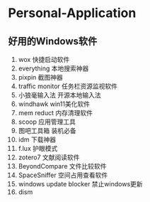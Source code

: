 # Personal-Application
## 好用的Windows软件
1. wox 快捷启动软件
2. everything 本地搜索神器
3. pixpin 截图神器
4. traffic monitor 任务栏资源监视软件
5. 小狼毫输入法 开源本地输入法
6. windhawk win11美化软件
7. mem reduct 内存清理软件
8. scoop 应用管理工具
9. 图吧工具箱 装机必备
10. idm 下载神器
11. f.lux 护眼模式
12. zotero7 文献阅读软件
13. BeyondCompare 文件比较软件
14. SpaceSniffer 空间占用查看软件
15. windows update blocker 禁止windows更新
16. dism
